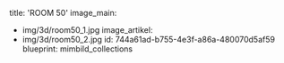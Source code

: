 title: 'ROOM 50'
image_main:
  - img/3d/room50_1.jpg
image_artikel:
  - img/3d/room50_2.jpg
id: 744a61ad-b755-4e3f-a86a-480070d5af59
blueprint: mimbild_collections
